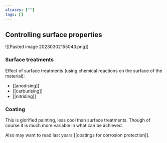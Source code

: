 ```yaml
---
aliases: [""]
tags: []
---
```


## Controlling surface properties

![[Pasted image 20230302155043.png]]

### Surface treatments
Effect of surface treatments (using chemical reactions on the surface of the material):
- [[anodising]]
- [[carburising]]
- [[nitriding]]

### Coating
This is glorified painting, less cool than surface treatments. Though of course it is much more variable in what can be achieved. 

Also may want to read last years [[coatings for corrosion protection]].
